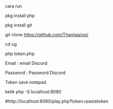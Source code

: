 cara run

pkg install php

pkg install git

git clone https://github.com/Thaniiaa/og/

cd og

php token.php

Email : email Discord

Password : Password Discord

Token save notepad

ketik
php -S localhost:8080

#http://localhost:8080/play.php?token=pastetoken
